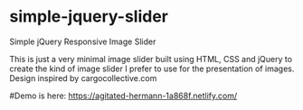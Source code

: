 # simple-jquery-slider
Simple jQuery Responsive Image Slider 

This is just a very minimal image slider built using HTML, CSS and jQuery to create the kind of image slider I prefer to use for the presentation of images. Design inspired by cargocollective.com  

#Demo is here: https://agitated-hermann-1a868f.netlify.com/
